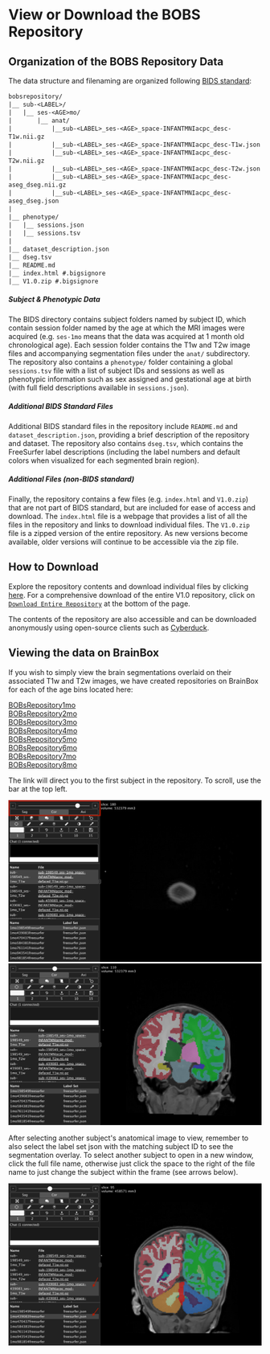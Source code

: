 # View or Download the BOBS Repository

## Organization of the BOBS Repository Data
The data structure and filenaming are organized following [BIDS standard](https://bids.neuroimaging.io/):
```
bobsrepository/
|__ sub-<LABEL>/
|   |__ ses-<AGE>mo/
|       |__ anat/
|           |__sub-<LABEL>_ses-<AGE>_space-INFANTMNIacpc_desc-T1w.nii.gz
|           |__sub-<LABEL>_ses-<AGE>_space-INFANTMNIacpc_desc-T1w.json
|           |__sub-<LABEL>_ses-<AGE>_space-INFANTMNIacpc_desc-T2w.nii.gz
|           |__sub-<LABEL>_ses-<AGE>_space-INFANTMNIacpc_desc-T2w.json
|           |__sub-<LABEL>_ses-<AGE>_space-INFANTMNIacpc_desc-aseg_dseg.nii.gz
|           |__sub-<LABEL>_ses-<AGE>_space-INFANTMNIacpc_desc-aseg_dseg.json
|
|__ phenotype/
|   |__ sessions.json
|   |__ sessions.tsv
|
|__ dataset_description.json
|__ dseg.tsv
|__ README.md
|__ index.html #.bigsignore
|__ V1.0.zip #.bigsignore
```

##### Subject & Phenotypic Data 
The BIDS directory contains subject folders named by subject ID, which contain session folder named by the age at which the MRI images were acquired (e.g. `ses-1mo` means that the data was acquired at 1 month old chronological age). Each session folder contains the T1w and T2w image files and accompanying segmentation files under the `anat/` subdirectory. The repository also contains a `phenotype/` folder containing a global `sessions.tsv` file with a list of subject IDs and sessions as well as phenotypic information such as sex assigned and gestational age at birth (with full field descriptions available in `sessions.json`).

##### Additional BIDS Standard Files
Additional BIDS standard files in the repository include `README.md` and `dataset_description.json`, providing a brief description of the repository and dataset. The repository also contains `dseg.tsv`, which contains the FreeSurfer label descriptions (including the label numbers and default colors when visualized for each segmented brain region).

##### Additional Files (non-BIDS standard)
Finally, the repository contains a few files (e.g. `index.html` and `V1.0.zip`) that are not part of BIDS standard, but are included for ease of access and download. The `index.html` file is a webpage that provides a list of all the files in the repository and links to download individual files. The `V1.0.zip` file is a zipped version of the entire repository. As new versions become available, older versions will continue to be accessible via the zip file.

## How to Download 
Explore the repository contents and download individual files by clicking [here](https://bobsrepository.s3.amazonaws.com/index.html). For a comprehensive download of the entire V1.0 repository, click on [`Download Entire Repository`](https://bobsrepository.s3.us-east-2.amazonaws.com/V1.0.zip) at the bottom of the page.

The contents of the repository are also accessible and can be downloaded anonymously using open-source clients such as [Cyberduck](https://cyberduck.io/).
  
## Viewing the data on BrainBox 

If you wish to simply view the brain segmentations overlaid on their associated T1w and T2w images, we have created repositories on BrainBox for each of the age bins located here:

[BOBsRepository1mo](https://brainbox.pasteur.fr/project/BOBsRepository1mo)  
[BOBsRepository2mo](https://brainbox.pasteur.fr/project/BOBsRepository2mo)  
[BOBsRepository3mo](https://brainbox.pasteur.fr/project/BOBsRepository3mo)  
[BOBsRepository4mo](https://brainbox.pasteur.fr/project/BOBsRepository4mo)  
[BOBsRepository5mo](https://brainbox.pasteur.fr/project/BOBsRepository5mo)  
[BOBsRepository6mo](https://brainbox.pasteur.fr/project/BOBsRepository6mo)  
[BOBsRepository7mo](https://brainbox.pasteur.fr/project/BOBsRepository7mo)  
[BOBsRepository8mo](https://brainbox.pasteur.fr/project/BOBsRepository8mo)

The link will direct you to the first subject in the repository. To scroll, use the bar at the top left. 

![first brainbox screenshot](./images/brainbox_atfirst.png) ![second brainbox screenshot](./images/brainbox_scroll.png)

After selecting another subject's anatomical image to view, remember to also select the label set json with the matching subject ID to see the segmentation overlay. To select another subject to open in a new window, click the full file name, otherwise just click the space to the right of the file name to just change the subject within the frame (see arrows below). 

![third brainbox screenshot](./images/brainbox_newsubject.png)
